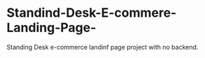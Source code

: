 # Standind-Desk-E-commere-Landing-Page-
Standing Desk e-commerce landinf page project with no backend.
